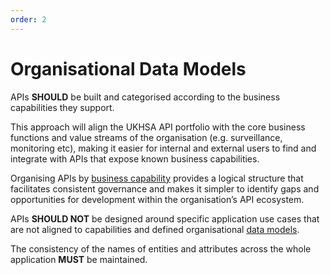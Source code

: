 ```yaml
---
order: 2
---
```


# Organisational Data Models

APIs **SHOULD** be built and categorised according to the business capabilities they support.

This approach will align the UKHSA API portfolio with the core business functions and value streams of the organisation (e.g. surveillance, monitoring etc), making it easier for internal and external users to find and integrate with APIs that expose known business capabilities.

Organising APIs by [business capability][1] provides a logical structure that facilitates consistent governance and makes it simpler to identify gaps and opportunities for development within the organisation’s API ecosystem.

APIs **SHOULD NOT** be designed around specific application use cases that are not aligned to capabilities and defined organisational [data models][2].

The consistency of the names of entities and attributes across the whole application **MUST** be maintained.

[1]: https://confluence.collab.test-and-trace.nhs.uk/display/AT/Business+Capability+Model
[2]: https://confluence.collab.test-and-trace.nhs.uk/display/TCFPP/Logical+Data+Model
